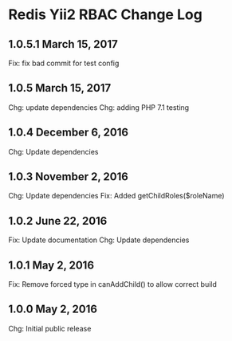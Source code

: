 Redis Yii2 RBAC Change Log
==========================


1.0.5.1 March 15, 2017
--------------------

Fix: fix bad commit for test config

1.0.5 March 15, 2017
--------------------

Chg: update dependencies
Chg: adding PHP 7.1 testing

1.0.4 December 6, 2016
----------------------

Chg: Update dependencies

1.0.3 November 2, 2016
----------------------

Chg: Update dependencies
Fix: Added getChildRoles($roleName)

1.0.2 June 22, 2016
-------------------

Fix: Update documentation
Chg: Update dependencies

1.0.1 May 2, 2016
-----------------

Fix: Remove forced type in canAddChild() to allow correct build

1.0.0 May 2, 2016
-----------------

Chg: Initial public release
